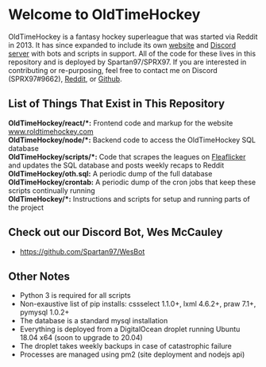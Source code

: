# Welcome to OldTimeHockey
OldTimeHockey is a fantasy hockey superleague that was started via Reddit in 2013. It has since expanded to include its own [website](www.roldtimehockey.com) and [Discord server](https://discord.gg/47KRYxA) with bots and scripts in support. All of the code for these lives in this repository and is deployed by Spartan97/SPRX97. If you are interested in contributing or re-purposing, feel free to contact me on Discord (SPRX97#9662), [Reddit](www.reddit.com/u/sprx97), or [Github](www.github.com/Spartan97).

## List of Things That Exist in This Repository
**OldTimeHockey/react/&ast;:** Frontend code and markup for the website www.roldtimehockey.com  
**OldTimeHockey/node/&ast;:** Backend code to access the OldTimeHockey SQL database   
**OldTimeHockey/scripts/&ast;:** Code that scrapes the leagues on [Fleaflicker](www.fleaflicker.com/nhl) and updates the SQL database and posts weekly recaps to Reddit  
**OldTimeHockey/oth.sql:** A periodic dump of the full database  
**OldTimeHockey/crontab:** A periodic dump of the cron jobs that keep these scripts continually running  
**OldTimeHockey/*:** Instructions and scripts for setup and running parts of the project  

## Check out our Discord Bot, Wes McCauley
- https://github.com/Spartan97/WesBot

## Other Notes
- Python 3 is required for all scripts
- Non-exaustive list of pip installs: cssselect 1.1.0+, lxml 4.6.2+, praw 7.1+, pymysql 1.0.2+
- The database is a standard mysql installation
- Everything is deployed from a DigitalOcean droplet running Ubuntu 18.04 x64 (soon to upgrade to 20.04)
- The droplet takes weekly backups in case of catastrophic failure
- Processes are managed using pm2 (site deployment and nodejs api)
